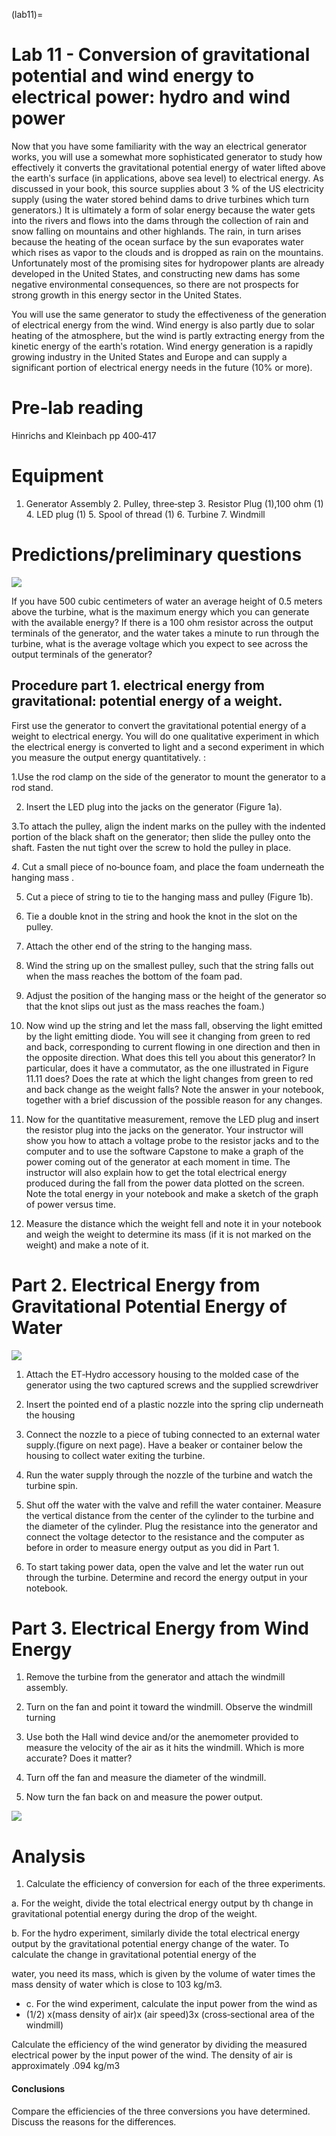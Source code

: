 (lab11)=
# Lab 11 - Conversion of gravitational potential and wind energy to electrical power: hydro and wind power

Now that you have some familiarity with the way an electrical generator works, you will use a somewhat more sophisticated generator to study how effectively it converts the gravitational potential energy of water lifted above the earthʹs surface (in applications, above sea level) to electrical energy. As discussed in your book, this source supplies about 3 % of the US electricity supply (using the water stored behind dams to drive turbines which turn generators.) It is ultimately a form of solar energy because the water gets into the rivers and flows into the dams through the collection of rain and snow falling on mountains and other highlands. The rain, in turn arises because the heating of the ocean surface by the sun evaporates water which rises as vapor to the clouds and is dropped as rain on the mountains. Unfortunately most of the promising sites for hydropower plants are already developed in the United States, and constructing new dams has some negative environmental consequences, so there are not prospects for strong growth in this energy sector in the United States.

You will use the same generator to study the effectiveness of the generation of electrical energy from the wind. Wind energy is also partly due to solar heating of the atmosphere, but the wind is partly extracting energy from the kinetic energy of the earthʹs rotation. Wind energy generation is a rapidly growing industry in the United States and Europe and can supply a significant portion of electrical energy needs in the future (10% or more).

# Pre‐lab reading

Hinrichs and Kleinbach pp 400‐417

# Equipment

1. Generator Assembly 2. Pulley, three‐step 3. Resistor Plug (1),100 ohm (1) 4. LED plug (1) 5. Spool of thread (1) 6. Turbine 7. Windmill

# Predictions/preliminary questions

![](../figures/_page_54_Figure_9.jpeg)

If you have 500 cubic centimeters of water an average height of 0.5 meters above the turbine, what is the maximum energy which you can generate with the available energy? If there is a 100 ohm resistor across the output terminals of the generator, and the water takes a minute to run through the turbine, what is the average voltage which you expect to see across the output terminals of the generator?

## Procedure part 1. electrical energy from gravitational: potential energy of a weight.

First use the generator to convert the gravitational potential energy of a weight to electrical energy. You will do one qualitative experiment in which the electrical energy is converted to light and a second experiment in which you measure the output energy quantitatively. :

1.Use the rod clamp on the side of the generator to mount the generator to a rod stand.

2. Insert the LED plug into the jacks on the generator (Figure 1a).

3.To attach the pulley, align the indent marks on the pulley with the indented portion of the black shaft on the generator; then slide the pulley onto the shaft. Fasten the nut tight over the screw to hold the pulley in place.

*4*. Cut a small piece of no‐bounce foam, and place the foam underneath the hanging mass .

5. Cut a piece of string to tie to the hanging mass and pulley (Figure 1b).

6. Tie a double knot in the string and hook the knot in the slot on the pulley.

7. Attach the other end of the string to the hanging mass.

8. Wind the string up on the smallest pulley, such that the string falls out when the mass reaches the bottom of the foam pad.

9. Adjust the position of the hanging mass or the height of the generator so that the knot slips out just as the mass reaches the foam.)

10. Now wind up the string and let the mass fall, observing the light emitted by the light emitting diode. You will see it changing from green to red and back, corresponding to current flowing in one direction and then in the opposite direction. What does this tell you about this generator? In particular, does it have a commutator, as the one illustrated in Figure 11.11 does? Does the rate at which the light changes from green to red and back change as the weight falls? Note the answer in your notebook, together with a brief discussion of the possible reason for any changes.

11. Now for the quantitative measurement, remove the LED plug and insert the resistor plug into the jacks on the generator. Your instructor will show you how to attach a voltage probe to the resistor jacks and to the computer and to use the software Capstone to make a graph of the power coming out of the generator at each moment in time. The instructor will also explain how to get the total electrical energy produced during the fall from the power data plotted on the screen. Note the total energy in your notebook and make a sketch of the graph of power versus time.

12. Measure the distance which the weight fell and note it in your notebook and weigh the weight to determine its mass (if it is not marked on the weight) and make a note of it.

# Part 2. Electrical Energy from Gravitational Potential Energy of Water

![](../figures/_page_55_Picture_12.jpeg)

1. Attach the ET‐Hydro accessory housing to the molded case of the generator using the two captured screws and the supplied screwdriver

2. Insert the pointed end of a plastic nozzle into the spring clip underneath the housing

3. Connect the nozzle to a piece of tubing connected to an external water supply.(figure on next page). Have a beaker or container below the housing to collect water exiting the turbine.

4. Run the water supply through the nozzle of the turbine and watch the turbine spin.

5. Shut off the water with the valve and refill the water container. Measure the vertical distance from the center of the cylinder to the turbine and the diameter of the cylinder. Plug the resistance into the generator and connect the voltage detector to the resistance and the computer as before in order to measure energy output as you did in Part 1.

6. To start taking power data, open the valve and let the water run out through the turbine. Determine and record the energy output in your notebook.

# Part 3. Electrical Energy from Wind Energy

1. Remove the turbine from the generator and attach the windmill assembly.

2. Turn on the fan and point it toward the windmill. Observe the windmill turning

3. Use both the Hall wind device and/or the anemometer provided to measure the velocity of the air as it hits the windmill. Which is more accurate? Does it matter?

4. Turn off the fan and measure the diameter of the windmill.

5. Now turn the fan back on and measure the power output.

![](../figures/_page_56_Picture_10.jpeg)

# Analysis

1. Calculate the efficiency of conversion for each of the three experiments.

 a. For the weight, divide the total electrical energy output by th change in gravitational potential energy during the drop of the weight.

 b. For the hydro experiment, similarly divide the total electrical energy output by the gravitational potential energy change of the water. To calculate the change in gravitational potential energy of the

water, you need its mass, which is given by the volume of water times the mass density of water which is close to 103 kg/m3.

- c. For the wind experiment, calculate the input power from the wind as
- (1/2) x(mass density of air)x (air speed)3x (cross‐sectional area of the windmill)

Calculate the efficiency of the wind generator by dividing the measured electrical power by the input power of the wind. The density of air is approximately .094 kg/m3

#### Conclusions

Compare the efficiencies of the three conversions you have determined. Discuss the reasons for the differences.